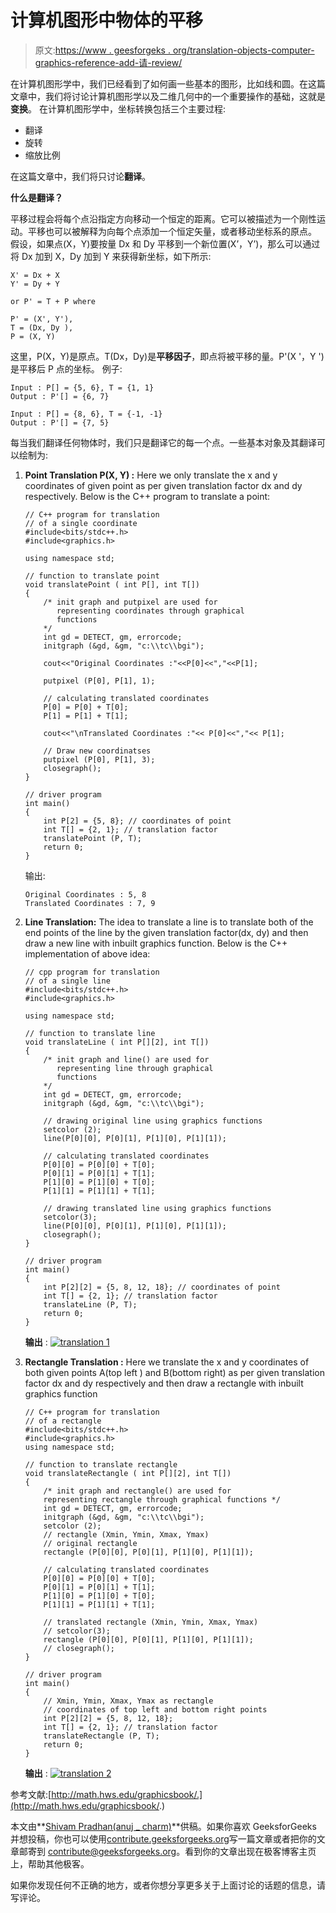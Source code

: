 # 计算机图形中物体的平移

> 原文:[https://www . geesforgeks . org/translation-objects-computer-graphics-reference-add-请-review/](https://www.geeksforgeeks.org/translation-objects-computer-graphics-reference-added-please-review/)

在计算机图形学中，我们已经看到了如何画一些基本的图形，比如线和圆。在这篇文章中，我们将讨论计算机图形学以及二维几何中的一个重要操作的基础，这就是**变换**。
在计算机图形学中，坐标转换包括三个主要过程:

*   翻译
*   旋转
*   缩放比例

在这篇文章中，我们将只讨论**翻译**。

**什么是翻译？**

平移过程会将每个点沿指定方向移动一个恒定的距离。它可以被描述为一个刚性运动。平移也可以被解释为向每个点添加一个恒定矢量，或者移动坐标系的原点。
假设，如果点(X，Y)要按量 Dx 和 Dy 平移到一个新位置(X’，Y’)，那么可以通过将 Dx 加到 X，Dy 加到 Y 来获得新坐标，如下所示:

```
X' = Dx + X
Y' = Dy + Y

or P' = T + P where

P' = (X', Y'),
T = (Dx, Dy ),
P = (X, Y)

```

这里，P(X，Y)是原点。T(Dx，Dy)是**平移因子**，即点将被平移的量。P'(X '，Y ')是平移后 P 点的坐标。
例子:

```
Input : P[] = {5, 6}, T = {1, 1}
Output : P'[] = {6, 7}

Input : P[] = {8, 6}, T = {-1, -1}
Output : P'[] = {7, 5}

```

每当我们翻译任何物体时，我们只是翻译它的每一个点。一些基本对象及其翻译可以绘制为:

1.  **Point Translation P(X, Y) :** Here we only translate the x and y coordinates of given point as per given translation factor dx and dy respectively.
    Below is the C++ program to translate a point:

    ```
    // C++ program for translation
    // of a single coordinate
    #include<bits/stdc++.h>
    #include<graphics.h>

    using namespace std;

    // function to translate point
    void translatePoint ( int P[], int T[])
    {
        /* init graph and putpixel are used for 
           representing coordinates through graphical 
           functions 
        */
        int gd = DETECT, gm, errorcode;
        initgraph (&gd, &gm, "c:\\tc\\bgi"); 

        cout<<"Original Coordinates :"<<P[0]<<","<<P[1];

        putpixel (P[0], P[1], 1);

        // calculating translated coordinates
        P[0] = P[0] + T[0];
        P[1] = P[1] + T[1];

        cout<<"\nTranslated Coordinates :"<< P[0]<<","<< P[1];

        // Draw new coordinatses
        putpixel (P[0], P[1], 3);
        closegraph();
    }

    // driver program
    int main()
    {
        int P[2] = {5, 8}; // coordinates of point
        int T[] = {2, 1}; // translation factor
        translatePoint (P, T);
        return 0;
    } 
    ```

    输出:

    ```
    Original Coordinates : 5, 8
    Translated Coordinates : 7, 9

    ```

2.  **Line Translation:** The idea to translate a line is to translate both of the end points of the line by the given translation factor(dx, dy) and then draw a new line with inbuilt graphics function.
    Below is the C++ implementation of above idea:

    ```
    // cpp program for translation
    // of a single line
    #include<bits/stdc++.h>
    #include<graphics.h>

    using namespace std;

    // function to translate line
    void translateLine ( int P[][2], int T[])
    {
        /* init graph and line() are used for 
           representing line through graphical
           functions 
        */
        int gd = DETECT, gm, errorcode;
        initgraph (&gd, &gm, "c:\\tc\\bgi"); 

        // drawing original line using graphics functions
        setcolor (2);
        line(P[0][0], P[0][1], P[1][0], P[1][1]);

        // calculating translated coordinates
        P[0][0] = P[0][0] + T[0];
        P[0][1] = P[0][1] + T[1];
        P[1][0] = P[1][0] + T[0];
        P[1][1] = P[1][1] + T[1];

        // drawing translated line using graphics functions
        setcolor(3);
        line(P[0][0], P[0][1], P[1][0], P[1][1]);
        closegraph();
    }

    // driver program
    int main()
    {
        int P[2][2] = {5, 8, 12, 18}; // coordinates of point
        int T[] = {2, 1}; // translation factor
        translateLine (P, T);
        return 0;
    } 
    ```

    **输出** :
    [![translation 1](img/1b59d97bf006665a680e8341867f1d81.png)](https://media.geeksforgeeks.org/wp-content/uploads/translation-1.bmp)

3.  **Rectangle Translation :** Here we translate the x and y coordinates of both given points A(top left ) and B(bottom right) as per given translation factor dx and dy respectively and then draw a rectangle with inbuilt graphics function

    ```
    // C++ program for translation
    // of a rectangle
    #include<bits/stdc++.h>
    #include<graphics.h>
    using namespace std;

    // function to translate rectangle
    void translateRectangle ( int P[][2], int T[])
    {
        /* init graph and rectangle() are used for 
        representing rectangle through graphical functions */
        int gd = DETECT, gm, errorcode;
        initgraph (&gd, &gm, "c:\\tc\\bgi"); 
        setcolor (2);
        // rectangle (Xmin, Ymin, Xmax, Ymax)
        // original rectangle
        rectangle (P[0][0], P[0][1], P[1][0], P[1][1]);

        // calculating translated coordinates
        P[0][0] = P[0][0] + T[0];
        P[0][1] = P[0][1] + T[1];
        P[1][0] = P[1][0] + T[0];
        P[1][1] = P[1][1] + T[1];

        // translated rectangle (Xmin, Ymin, Xmax, Ymax)
        // setcolor(3);
        rectangle (P[0][0], P[0][1], P[1][0], P[1][1]);
        // closegraph();
    }

    // driver program
    int main()
    {
        // Xmin, Ymin, Xmax, Ymax as rectangle
        // coordinates of top left and bottom right points
        int P[2][2] = {5, 8, 12, 18};
        int T[] = {2, 1}; // translation factor
        translateRectangle (P, T);
        return 0;
    } 
    ```

    **输出** :
    [![translation 2](img/fc9458adad4caa87945421c25b1f0160.png)](https://media.geeksforgeeks.org/wp-content/uploads/translation-2.bmp)

参考文献:[http://math.hws.edu/graphicsbook/.](http://math.hws.edu/graphicsbook/.)

本文由**[Shivam Pradhan(anuj _ charm)](https://www.facebook.com/anuj.charm)**供稿。如果你喜欢 GeeksforGeeks 并想投稿，你也可以使用[contribute.geeksforgeeks.org](http://www.contribute.geeksforgeeks.org)写一篇文章或者把你的文章邮寄到 contribute@geeksforgeeks.org。看到你的文章出现在极客博客主页上，帮助其他极客。

如果你发现任何不正确的地方，或者你想分享更多关于上面讨论的话题的信息，请写评论。